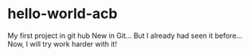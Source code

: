 # hello-world-acb
My first project in git hub
New in Git... But I already had seen it before... Now, I will try work harder with it!
